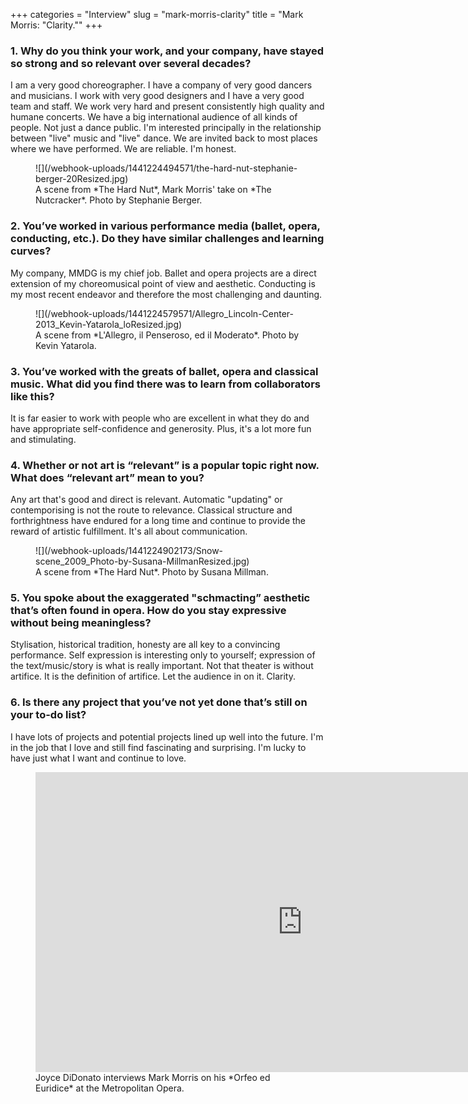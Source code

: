 +++
categories = "Interview"
slug = "mark-morris-clarity"
title = "Mark Morris: &quot;Clarity.&quot;"
+++

### 1. Why do you think your work, and your company, have stayed so strong and so relevant over several decades?

I am a very good choreographer. I have a company of very good dancers and musicians. I work with very good designers and I have a very good team and staff. We work very hard and present consistently high quality and humane concerts. We have a big international audience of all kinds of people. Not just a dance public. I'm interested principally in the relationship between "live" music and "live" dance. We are invited back to most places where we have performed. We are reliable. I'm honest.

<figure data-type="image">
![](/webhook-uploads/1441224494571/the-hard-nut-stephanie-berger-20Resized.jpg)<figcaption>A scene from *The Hard Nut*, Mark Morris' take on *The Nutcracker*. Photo by Stephanie Berger.</figcaption>
</figure>

### 2. You’ve worked in various performance media (ballet, opera, conducting, etc.). Do they have similar challenges and learning curves?

My company, MMDG is my chief job. Ballet and opera projects are a direct extension of my choreomusical point of view and aesthetic. Conducting is my most recent endeavor and therefore the most challenging and daunting.

<figure data-type="image">
![](/webhook-uploads/1441224579571/Allegro_Lincoln-Center-2013_Kevin-Yatarola_loResized.jpg)<figcaption>A scene from *L'Allegro, il Penseroso, ed il Moderato*. Photo by Kevin Yatarola.</figcaption>
</figure>

### 3. You’ve worked with the greats of ballet, opera and classical music. What did you find there was to learn from collaborators like this? 

It is far easier to work with people who are excellent in what they do and have appropriate self-confidence and generosity. Plus, it's a lot more fun and stimulating.

### 4. Whether or not art is “relevant” is a popular topic right now. What does “relevant art” mean to you? 

Any art that's good and direct is relevant. Automatic "updating" or contemporising is not the route to relevance. Classical structure and forthrightness have endured for a long time and continue to provide the reward of artistic fulfillment. It's all about communication.

<figure data-type="image">
![](/webhook-uploads/1441224902173/Snow-scene_2009_Photo-by-Susana-MillmanResized.jpg)<figcaption>A scene from *The Hard Nut*. Photo by Susana Millman.</figcaption>
</figure>

### 5. You spoke about the exaggerated "schmacting” aesthetic that’s often found in opera. How do you stay expressive without being meaningless? 

Stylisation, historical tradition, honesty are all key to a convincing performance. Self expression is interesting only to yourself; expression of the text/music/story is what is really important. Not that theater is without artifice. It is the definition of artifice. Let the audience in on it. Clarity.

### 6. Is there any project that you’ve not yet done that’s still on your to-do list? 

I have lots of projects and potential projects lined up well into the future. I'm in the job that I love and still find fascinating and surprising. I'm lucky to have just what I want and continue to love.

<figure data-type="video">
<iframe width="854" height="480" src="https://www.youtube.com/embed/Ys-ACA3LGEY" frameborder="0" allowfullscreen></iframe>
<figcaption>Joyce DiDonato interviews Mark Morris on his *Orfeo ed Euridice* at the Metropolitan Opera.</figcaption>
</figure>

